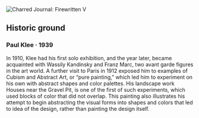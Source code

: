 <div class="artwork-of-the-day">
  <div class="container">
    <div class="img-wrapper">
      <img
        src="https://uploads2.wikiart.org/images/paul-klee/houses-near-the-gravel-pit-1913.jpg"
        alt="Charred Journal: Firewritten V" />
    </div>
    <div class="artwork-detail">
      <div class="artwork-origin"> 
        <h2 class="artwork-name">Historic ground</h2>
        <h3 class="artist">
          Paul Klee
                    ·  1939
        </h3>
      </div>
      <p class="description">
        <span class="artwork-description-text ng-binding" ng-bind-html="viewModel.ArtworkOfTheDay.Description | unsafe">In 1910, Klee had his first solo exhibition, and the year later, became acquainted with Wassily Kandinsky and Franz Marc, two avant garde figures in the art world. A further visit to Paris in 1912 exposed him to examples of Cubism and Abstract Art, or “pure painting,” which led him to experiment on his own with abstract shapes and color palettes. His landscape work Houses near the Gravel Pit, is one of the first of such experiments, which used blocks of color that did not overlap. This painting also illustrates his attempt to begin abstracting the visual forms into shapes and colors that led to idea of the design, rather than painting the design itself. </span>
                        <div class="text-shadow-container" ng-show="showShadow" style=""></div>
      </p>
    </div>
  </div>

</div>
